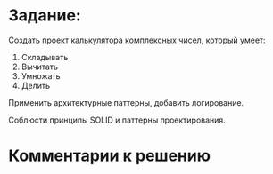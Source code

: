 # Задание:

Создать проект калькулятора комплексных чисел, который умеет: 

1. Складывать
2. Вычитать
3. Умножать
4. Делить

Применить архитектурные паттерны, добавить логирование. 

Соблюсти принципы SOLID и паттерны проектирования. 

# Комментарии к решению


